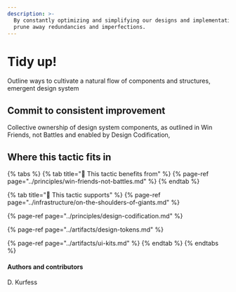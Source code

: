 ```yaml
---
description: >-
  By constantly optimizing and simplifying our designs and implementations, we
  prune away redundancies and imperfections.
---
```


# Tidy up!



Outline ways to cultivate a natural flow of components and structures, emergent design system

## Commit to consistent improvement

Collective ownership of design system components, as outlined in Win Friends, not Battles and enabled by Design Codification, 

## Where this tactic fits in

{% tabs %}
{% tab title="🙏  This tactic benefits from" %}
{% page-ref page="../principles/win-friends-not-battles.md" %}
{% endtab %}

{% tab title="💪  This tactic supports" %}
{% page-ref page="../infrastructure/on-the-shoulders-of-giants.md" %}

{% page-ref page="../principles/design-codification.md" %}

{% page-ref page="../artifacts/design-tokens.md" %}

{% page-ref page="../artifacts/ui-kits.md" %}
{% endtab %}
{% endtabs %}

#### Authors and contributors

D. Kurfess

